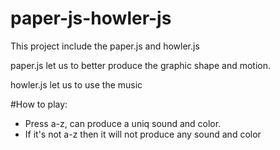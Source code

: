 # paper-js-howler-js

This project include the paper.js and howler.js

paper.js let us to better produce the graphic shape and motion.

howler.js let us to use the music

#How to play:

- Press a-z, can produce a uniq sound and color.
- If it's not a-z then it will not produce any sound and color
